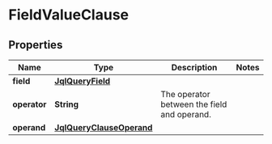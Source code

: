 # FieldValueClause

## Properties
Name | Type | Description | Notes
------------ | ------------- | ------------- | -------------
**field** | [**JqlQueryField**](JqlQueryField.md) |  | 
**operator** | **String** | The operator between the field and operand. | 
**operand** | [**JqlQueryClauseOperand**](JqlQueryClauseOperand.md) |  | 
